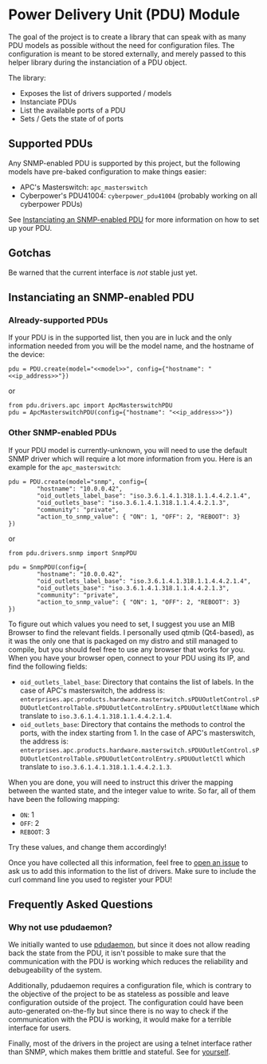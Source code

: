 # Power Delivery Unit (PDU) Module

The goal of the project is to create a library that can speak with as many PDU
models as possible without the need for configuration files. The configuration
is meant to be stored externally, and merely passed to this helper library
during the instanciation of a PDU object.

The library:

 * Exposes the list of drivers supported / models
 * Instanciate PDUs
 * List the available ports of a PDU
 * Sets / Gets the state of of ports

## Supported PDUs

Any SNMP-enabled PDU is supported by this project, but the following models have
pre-baked configuration to make things easier:

 * APC's Masterswitch: `apc_masterswitch`
 * Cyberpower's PDU41004: `cyberpower_pdu41004` (probably working on all cyberpower PDUs)

See [Instanciating an SNMP-enabled PDU](#instanciating-an-snmp-enabled-pdu) for more
information on how to set up your PDU.

## Gotchas

Be warned that the current interface is *not* stable just yet.

## Instanciating an SNMP-enabled PDU

### Already-supported PDUs

If your PDU is in the supported list, then you are in luck and the only
information needed from you will be the model name, and the hostname of the
device:

    pdu = PDU.create(model="<<model>>", config={"hostname": "<<ip_address>>"})

or

    from pdu.drivers.apc import ApcMasterswitchPDU
    pdu = ApcMasterswitchPDU(config={"hostname": "<<ip_address>>"})

### Other SNMP-enabled PDUs

If your PDU model is currently-unknown, you will need to use the default SNMP
driver which will require a lot more information from you. Here is an example
for the `apc_masterswitch`:

    pdu = PDU.create(model="snmp", config={
            "hostname": "10.0.0.42",
            "oid_outlets_label_base": "iso.3.6.1.4.1.318.1.1.4.4.2.1.4",
            "oid_outlets_base": "iso.3.6.1.4.1.318.1.1.4.4.2.1.3",
            "community": "private",
            "action_to_snmp_value": { "ON": 1, "OFF": 2, "REBOOT": 3}
    })

or

    from pdu.drivers.snmp import SnmpPDU

    pdu = SnmpPDU(config={
            "hostname": "10.0.0.42",
            "oid_outlets_label_base": "iso.3.6.1.4.1.318.1.1.4.4.2.1.4",
            "oid_outlets_base": "iso.3.6.1.4.1.318.1.1.4.4.2.1.3",
            "community": "private",
            "action_to_snmp_value": { "ON": 1, "OFF": 2, "REBOOT": 3}
    })

To figure out which values you need to set, I suggest you use an MIB Browser to
find the relevant fields. I personally used qtmib (Qt4-based), as it was the
only one that is packaged on my distro and still managed to compile, but you
should feel free to use any browser that works for you. When you have your
browser open, connect to your PDU using its IP, and find the following fields:

 * `oid_outlets_label_base`: Directory that contains the list of labels.
   In the case of APC's masterswitch, the address is: `enterprises.apc.products.hardware.masterswitch.sPDUOutletControl.sPDUOutletControlTable.sPDUOutletControlEntry.sPDUOutletCtlName`
   which translate to `iso.3.6.1.4.1.318.1.1.4.4.2.1.4`.
 * `oid_outlets_base`: Directory that contains the methods to control the ports, with the index starting from 1.
   In the case of APC's masterswitch, the address is: `enterprises.apc.products.hardware.masterswitch.sPDUOutletControl.sPDUOutletControlTable.sPDUOutletControlEntry.sPDUOutletCtl`
   which translate to `iso.3.6.1.4.1.318.1.1.4.4.2.1.3`.

When you are done, you will need to instruct this driver the mapping between
the wanted state, and the integer value to write. So far, all of them have been
the following mapping:

 * `ON`: 1
 * `OFF`: 2
 * `REBOOT`: 3

Try these values, and change them accordingly!

Once you have collected all this information, feel free to
[open an issue](https://gitlab.freedesktop.org/mupuf/pdu-gateway/-/issues/new)
to ask us to add this information to the list of drivers. Make sure to include
the curl command line you used to register your PDU!

## Frequently Asked Questions

### Why not use pdudaemon?

We initially wanted to use [pdudaemon](https://github.com/pdudaemon/pdudaemon),
but since it does not allow reading back the state from the PDU, it isn't
possible to make sure that the communication with the PDU is working which
reduces the reliability and debugeability of the system.

Additionally, pdudaemon requires a configuration file, which is contrary to the
objective of the project to be as stateless as possible and leave configuration
outside of the project. The configuration could have been auto-generated
on-the-fly but since there is no way to check if the communication with the PDU
is working, it would make for a terrible interface for users.

Finally, most of the drivers in the project are using a telnet interface rather
than SNMP, which makes them brittle and stateful. See for
[yourself](https://github.com/pdudaemon/pdudaemon/blob/master/pdudaemon/drivers/apc7952.py#L65).
